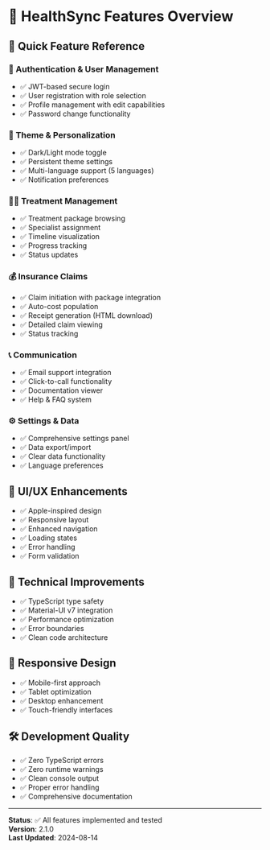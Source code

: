 # 🚀 HealthSync Features Overview

## 🎯 Quick Feature Reference

### 🔐 Authentication & User Management
- ✅ JWT-based secure login
- ✅ User registration with role selection
- ✅ Profile management with edit capabilities
- ✅ Password change functionality

### 🌙 Theme & Personalization
- ✅ Dark/Light mode toggle
- ✅ Persistent theme settings
- ✅ Multi-language support (5 languages)
- ✅ Notification preferences

### 👨‍⚕️ Treatment Management
- ✅ Treatment package browsing
- ✅ Specialist assignment
- ✅ Timeline visualization
- ✅ Progress tracking
- ✅ Status updates

### 💰 Insurance Claims
- ✅ Claim initiation with package integration
- ✅ Auto-cost population
- ✅ Receipt generation (HTML download)
- ✅ Detailed claim viewing
- ✅ Status tracking

### 📞 Communication
- ✅ Email support integration
- ✅ Click-to-call functionality
- ✅ Documentation viewer
- ✅ Help & FAQ system

### ⚙️ Settings & Data
- ✅ Comprehensive settings panel
- ✅ Data export/import
- ✅ Clear data functionality
- ✅ Language preferences

## 🎨 UI/UX Enhancements
- ✅ Apple-inspired design
- ✅ Responsive layout
- ✅ Enhanced navigation
- ✅ Loading states
- ✅ Error handling
- ✅ Form validation

## 🔧 Technical Improvements
- ✅ TypeScript type safety
- ✅ Material-UI v7 integration
- ✅ Performance optimization
- ✅ Error boundaries
- ✅ Clean code architecture

## 📱 Responsive Design
- ✅ Mobile-first approach
- ✅ Tablet optimization
- ✅ Desktop enhancement
- ✅ Touch-friendly interfaces

## 🛠️ Development Quality
- ✅ Zero TypeScript errors
- ✅ Zero runtime warnings
- ✅ Clean console output
- ✅ Proper error handling
- ✅ Comprehensive documentation

---

**Status**: ✅ All features implemented and tested  
**Version**: 2.1.0  
**Last Updated**: 2024-08-14  